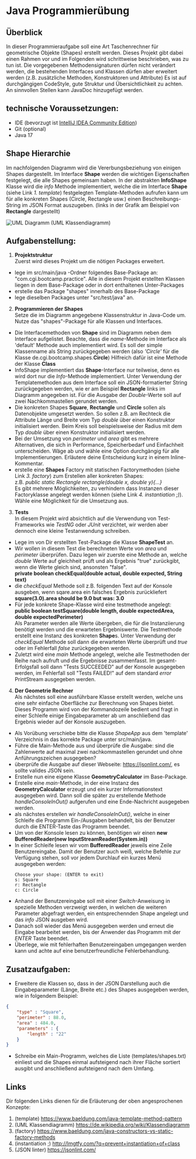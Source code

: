 Java Programmierübung
=====================

Überblick
----------
In dieser Programmieraufgabe soll eine Art Taschenrechner für geometrische 
Objekte (Shapes) erstellt werden. Dieses Projekt gibt dabei einen Rahmen vor und im 
Folgenden wird schrittweise beschrieben, was zu tun ist. Die vorgegebenen 
Methodensignaturen dürfen nicht verändert werden, die bestehenden Interfaces 
und Klassen dürfen aber erweitert werden (z.B. zusätzliche Methoden, Konstruktoren und Attribute)
Es ist auf durchgängigen CodeStyle, gute Struktur und Übersichtlichkeit zu achten.
An sinnvollen Stellen kann JavaDoc hinzugefügt werden. 

technische Voraussetzungen:
---------------------------
- IDE (bevorzugt ist [IntelliJ IDEA Community Edition](https://www.jetbrains.com/de-de/idea/download/#section=windows))
- Git (optional)
- Java 17

Shape Hierarchie
----------------
Im nachfolgenden Diagramm wird die Vererbungsbeziehung von einigen Shapes
dargestellt.
Im Interface **Shape** werden die wichtigen Eigenschaften festgelegt, die alle Shapes 
gemeinsam haben. 
In der abstrakten **InfoShape** Klasse wird die *info* Methode implementiert, 
welche die im Interface **Shape** (siehe Link *1. template*) festgelegten Template-Methoden aufrufen kann um für 
alle konkreten Shapes (Circle, Rectangle usw.) einen Beschreibungs-String im 
JSON Format auszugeben. (links in der Grafik am Beispiel von **Rectangle** dargestellt) 

![UML Diagramm](src/main/resources/UML.png) (UML Klassendiagramm)

Aufgabenstellung:
-----------------
1. **Projektstruktur**  
Zuerst wird dieses Projekt um die nötigen Packages erweitert.

- lege im src/main/java -Ordner folgendes Base-Package an: "com.cgi.bootcamp.practice". Alle 
in diesem Projekt erstellten Klassen liegen in dem Base-Package oder in dort enthaltenen 
Unter-Packages
- erstelle das Package "shapes" innerhalb des Base-Package
- lege dieselben Packages unter "src/test/java" an.

2. **Programmieren der Shapes**  
Setze die im Diagramm angegebene Klassenstruktur in Java-Code um. Nutze das "shapes"-Package für alle Klassen und Interfaces.
- Die Interfacemethoden von **Shape** sind im Diagramm neben dem Interface aufgelistet.
Beachte, dass die *name*-Methode im Interface als 'default' Methode auch implementiert wird.
Es soll der simple Klassenname als String zurückgegeben werden (also *'Circle'* für die Klasse de.cgi.bootcamp.shapes.**Circle**)
Hilfreich dafür ist eine Methode der Klasse **Class**
- InfoShape implementiert das **Shape**-Interface nur teilweise, denn es wird dort nur die _Info_-Methode implementiert. 
Unter Verwendung der Templatemethoden aus dem Interface soll ein JSON-formatierter String zurückgegeben werden, wie er am 
Beispiel **Rectangle** links im Diagramm angegeben ist. Für die Ausgabe der _Double_-Werte soll auf zwei Nachkommastellen gerundet werden.
- Die konkreten Shapes **Square**, **Rectangle** und **Circle** sollen als Datenobjekte umgesetzt werden. So sollen z.B. am Rechteck
die Attribute Länge und Breite vom Typ *double* über einen Konstruktor initialisiert werden. Beim Kreis soll beispielsweise der Radius mit dem Typ *double*
über einen Konstruktor initialisiert werden.
- Bei der Umsetzung von *perimeter* und *area* gibt es mehrere Alternativen, die sich in Performance, Speicherbedarf und Einfachheit unterscheiden.
Wäge ab und wähle eine Option durchgängig für alle Implementierungen. Erläutere deine Entscheidung kurz in einem Inline-Kommentar. 
- erstelle eine **Shapes** Factory mit statischen Factorymethoden (siehe Link *3. factory*) zum Erstellen aller konkreten Shapes:  
    z.B. *public static Rectangle rectangle(double x, double y){...}*  
Es gibt mehrere Möglichkeiten, zu verhindern dass Instanzen dieser Factoryklasse angelegt werden können (siehe Link *4. instantiation ;)*). Wähle eine Möglichkeit für die Umsetzung aus.
    
3. **Tests**  
In diesem Projekt wird absichtlich auf die Verwendung von Test-Frameworks wie _TestNG_ oder _JUnit_ verzichtet, wir werden aber dennoch eine kleine Testanwendung schreiben. 

- Lege im von Dir erstellten Test-Package die Klasse **ShapeTest** an.
- Wir wollen in diesem Test die berechneten Werte von _area_ und _perimeter_ überprüfen. Dazu legen wir zuerste eine Methode an,
welche *double* Werte auf gleichheit prüft und als Ergebnis "true" zurückgibt, wenn die Werte gleich sind, ansonsten "false".  
    **private boolean checkEqual(double actual, double expected, String text)**  
- die _checkEqual_ Methode soll z.B. folgenden Text auf der Konsole ausgeben, wenn sqare.area ein falsches Ergebnis zurückliefert  
    **square(3.0).area should be 9.0 but was: 3.0**
- Für jede konkrete Shape-Klasse wird eine testmethode angelegt:  
    **public boolean testSquare(double length, double expectedArea, double expectedPerimeter)**  
Als Parameter werden alle Werte übergeben, die für die Instanziierung benötigt werden und die erwarteten Ergebniswerte.
Die Testmethode erstellt eine Instanz des konkreten **Shape**s.
Unter Verwendung der _checkEqual_ Methode soll dann die erwarteten Werte überprüft und _true_ oder im Fehlerfall _false_ zurückgegeben werden.
- Zuletzt wird eine _main_ Methode angelegt, welche alle Testmethoden der Reihe nach aufruft und die Ergebnisse zusammenfasst. Im gesamt-Erfolgsfall soll dann
"Tests SUCCEEDED" auf der Konsole ausgegeben werden, im Fehlerfall soll "Tests FAILED!" auf dem standard *error* PrintStream ausgegeben werden.

4. **Der Geometrie Rechner**  
Als nächstes soll eine ausführbare Klasse erstellt werden, welche uns eine sehr einfache Oberfläche zur Berechnung von Shapes bietet. 
Dieses Programm wird von der Kommandozeile bedient und fragt in einer Schleife einige Eingabeparameter ab um anschließend das Ergebnis 
wieder auf der Konsole auszugeben.

- Als Vorübung verschiebe bitte die Klasse *ShapeApp* aus dem 'template' Verzeichnis in das korrekte Package unter src/main/java.
- Führe die Main-Methode aus und überprüfe die Ausgabe: sind die Zahlenwerte auf maximal zwei nachkommastellen gerundet und ohne Anführungszeichen ausgegeben?
- überprüfe die Ausgabe auf dieser Webseite: <https://jsonlint.com/>, es sollte valides JSON sein.
- Erstelle nun eine eigene Klasse **GeometryCalculator** im Base-Package.
- Erstelle eine *main*-Methode, in der eine Instanz des **GeometryCalculator** erzeugt und ein kurzer Informationstext ausgegeben wird. 
Dann soll die später zu erstellende Methode _handleConsoleInOut()_ aufgerufen und eine Ende-Nachricht ausgegeben werden.
- als nächstes erstellen wir _handleConsoleInOut()_, welche in einer Schleife die Programm Ein-/Ausgaben behandelt, bis der Benutzer durch die ENTER-Taste das Programm beendet. 
- Um von der Konsole lesen zu können, benötigen wir einen **new BufferedReader(new InputStreamReader(System.in))**
- In einer Schleife lesen wir vom **BufferedReader** jeweils eine Zeile Benutzereingabe. Damit der Benutzer auch weiß, welche Befehle zur Verfügung stehen, 
soll vor jedem Durchlauf ein kurzes Menü ausgegeben werden:
    ```
    Choose your shape: (ENTER to exit)
    s: Square
    r: Rectangle
    c: Circle
    ```
- Anhand der Benutzereingabe soll mit einer _Switch_-Anweisung in spezielle Methoden verzweigt werden, in welchen die weiteren Parameter abgefragt werden, ein entsprechennden Shape angelegt und das _info_ JSON ausgeben wird.
- Danach soll wieder das Menü ausgegeben werden und erneut die Eingabe bearbeitet werden, bis der Anwender das Programm mit der _ENTER_ Taste beendet.
- Überlege, wie mit fehlerhaften Benutzereingaben umgegangen werden kann und achte auf eine benutzerfreundliche Fehlerbehandlung.

Zusatzaufgaben:
---------------
- Erweitere die Klassen so, dass in der JSON Darstellung auch die Eingabeparameter (Länge, Breite etc.) des Shapes ausgegeben werden, wie in folgendem Beispiel:
```json
{   
    "type" : "Square",  
    "perimeter" : 88.0,  
    "area" : 484.0,  
    "parameters" : {  
        "length" : "22"  
    }   
}
```

- Schreibe ein Main-Programm, welches die Liste (templates/shapes.txt) einliest und die Shapes einmal aufsteigend nach ihrer Fläche sortiert ausgibt und anschließend aufsteigend nach dem Umfang.

Links  
---------
Dir folgenden Links dienen für die Erläuterung der oben angesprochenen Konzepte:   
1. (template) <https://www.baeldung.com/java-template-method-pattern>  
2. (UML Klassendiagramm) <https://de.wikipedia.org/wiki/Klassendiagramm>
3. (factory) <https://www.baeldung.com/java-constructors-vs-static-factory-methods>
4. (instantiation ;) <http://lmgtfy.com/?q=prevent+instantiation+of+class>
5. (JSON linter) <https://jsonlint.com/>
